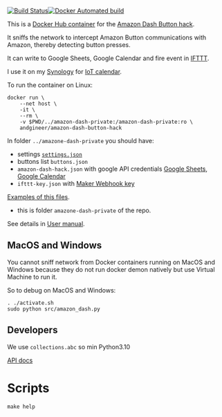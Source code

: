 [![Build Status](https://github.com/andgineer/docker-amazon-dash-button-hack/workflows/ci/badge.svg)](https://github.com/andgineer/docker-amazon-dash-button-hack/actions)[![Docker Automated build](https://img.shields.io/docker/image-size/andgineer/amazon-dash-button-hack)](https://hub.docker.com/r/andgineer/amazon-dash-button-hack)

This is a [Docker Hub container](https://hub.docker.com/r/andgineer/amazon-dash-button-hack)
for the [Amazon Dash Button hack](https://sorokin.engineer/posts/en/amazon_dash_button_hack.html).

It sniffs the network to intercept Amazon Button communications with Amazon,
thereby detecting button presses.

It can write to Google Sheets, Google Calendar and fire event in [IFTTT](https://ifttt.com).

I use it on my [Synology](https://www.synology.com) for
[IoT calendar](https://sorokin.engineer/posts/en/iot_calendar_synology.html).

To run the container on Linux:
```
docker run \
    --net host \
    -it \
    --rm \
    -v $PWD/../amazon-dash-private:/amazon-dash-private:ro \
    andgineer/amazon-dash-button-hack
```

In folder `../amazone-dash-private` you should have:

* settings [`settings.json`](https://andgineer.github.io/docker-amazon-dash-button-hack/settings/)
* buttons list `buttons.json`
* `amazon-dash-hack.json` with google API credentials [Google Sheets](https://console.developers.google.com/start/api?id=sheets.googleapis.com), [Google Calendar](https://console.developers.google.com/start/api?id=calendar)
* `ifttt-key.json` with [Maker Webhook key](https://ifttt.com/services/maker_webhooks/settings)

[Examples of this files](https://github.com/andgineer/docker-amazon-dash-button-hack/tree/master/amazon-dash-private).
- this is folder `amazone-dash-private` of the repo.

See details in [User manual](https://sorokin.engineer/posts/en/amazon_dash_button_hack_install.html).

## MacOS and Windows

You cannot sniff network from Docker containers running on MacOS and Windows because they do not run
docker demon natively but use Virtual Machine to run it.

So to debug on MacOS and Windows:

    . ./activate.sh
    sudo python src/amazon_dash.py

## Developers

We use `collections.abc` so min Python3.10

[API docs](https://andgineer.github.io/docker-amazon-dash-button-hack/docstrings/)

# Scripts
    make help
